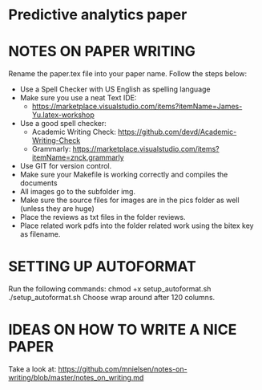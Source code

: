# Predictive analytics paper

# NOTES ON PAPER WRITING
Rename the paper.tex file into your paper name. Follow the steps below:
- Use a Spell Checker with US English as spelling language
- Make sure you use a neat Text IDE:
    - https://marketplace.visualstudio.com/items?itemName=James-Yu.latex-workshop
- Use a good spell checker:
    - Academic Writing Check: https://github.com/devd/Academic-Writing-Check
    - Grammarly: https://marketplace.visualstudio.com/items?itemName=znck.grammarly
- Use GIT for version control.
- Make sure your Makefile is working correctly and compiles the documents
- All images go to the subfolder img.
- Make sure the source files for images are in the pics folder as well (unless they are huge)
- Place the reviews as txt files in the folder reviews.
- Place related work pdfs into the folder related work using the bitex key as filename.

# SETTING UP AUTOFORMAT
Run the following commands:
chmod +x setup_autoformat.sh
./setup_autoformat.sh
Choose wrap around after 120 columns.

# IDEAS ON HOW TO WRITE A NICE PAPER
Take a look at:
https://github.com/mnielsen/notes-on-writing/blob/master/notes_on_writing.md
